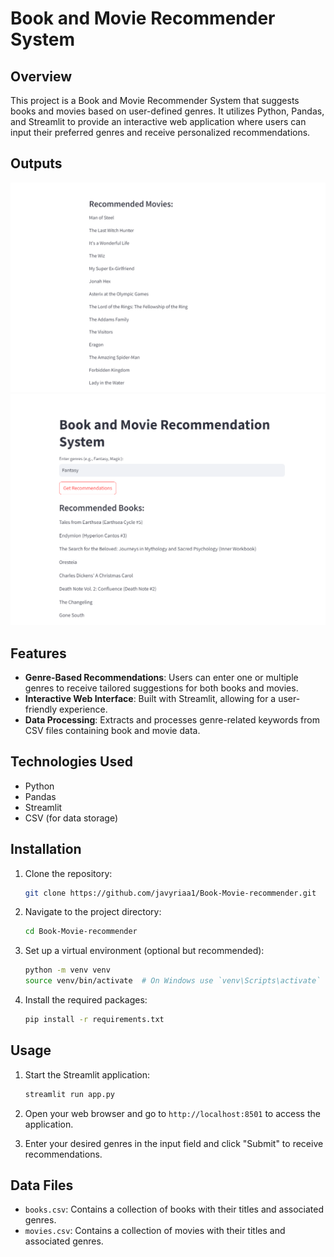 # Book and Movie Recommender System

## Overview

This project is a Book and Movie Recommender System that suggests books and movies based on user-defined genres. It utilizes Python, Pandas, and Streamlit to provide an interactive web application where users can input their preferred genres and receive personalized recommendations.

## Outputs

![Output 1](images/output1.png)
![Output 2](images/output2.png)

## Features

- **Genre-Based Recommendations**: Users can enter one or multiple genres to receive tailored suggestions for both books and movies.
- **Interactive Web Interface**: Built with Streamlit, allowing for a user-friendly experience.
- **Data Processing**: Extracts and processes genre-related keywords from CSV files containing book and movie data.

## Technologies Used

- Python
- Pandas
- Streamlit
- CSV (for data storage)

## Installation

1. Clone the repository:
   ```bash
   git clone https://github.com/javyriaa1/Book-Movie-recommender.git
   ```
   
2. Navigate to the project directory:
   ```bash
   cd Book-Movie-recommender
   ```

3. Set up a virtual environment (optional but recommended):
   ```bash
   python -m venv venv
   source venv/bin/activate  # On Windows use `venv\Scripts\activate`
   ```

4. Install the required packages:
   ```bash
   pip install -r requirements.txt
   ```

## Usage

1. Start the Streamlit application:
   ```bash
   streamlit run app.py
   ```

2. Open your web browser and go to `http://localhost:8501` to access the application.

3. Enter your desired genres in the input field and click "Submit" to receive recommendations.

## Data Files

- `books.csv`: Contains a collection of books with their titles and associated genres.
- `movies.csv`: Contains a collection of movies with their titles and associated genres.
